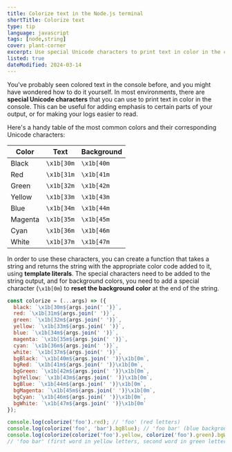 ```yaml
---
title: Colorize text in the Node.js terminal
shortTitle: Colorize text
type: tip
language: javascript
tags: [node,string]
cover: plant-corner
excerpt: Use special Unicode characters to print text in color in the console.
listed: true
dateModified: 2024-03-14
---
```


You've probably seen colored text in the console before, and you might have wondered how to do it yourself. In most environments, there are **special Unicode characters** that you can use to print text in color in the console. This can be useful for adding emphasis to certain parts of your output, or for making your logs easier to read.

Here's a handy table of the most common colors and their corresponding Unicode characters:

| Color | Text | Background |
| --- | --- | --- |
| Black | `\x1b[30m` | `\x1b[40m` |
| Red | `\x1b[31m` | `\x1b[41m` |
| Green | `\x1b[32m` | `\x1b[42m` |
| Yellow | `\x1b[33m` | `\x1b[43m` |
| Blue | `\x1b[34m` | `\x1b[44m` |
| Magenta | `\x1b[35m` | `\x1b[45m` |
| Cyan | `\x1b[36m` | `\x1b[46m` |
| White | `\x1b[37m` | `\x1b[47m` |

In order to use these characters, you can create a function that takes a string and returns the string with the appropriate color code added to it, using **template literals**. The special characters need to be added to the string output, and for background colors, you need to add a special character (`\x1b[0m`) to **reset the background color** at the end of the string.

```js
const colorize = (...args) => ({
  black: `\x1b[30m${args.join(' ')}`,
  red: `\x1b[31m${args.join(' ')}`,
  green: `\x1b[32m${args.join(' ')}`,
  yellow: `\x1b[33m${args.join(' ')}`,
  blue: `\x1b[34m${args.join(' ')}`,
  magenta: `\x1b[35m${args.join(' ')}`,
  cyan: `\x1b[36m${args.join(' ')}`,
  white: `\x1b[37m${args.join(' ')}`,
  bgBlack: `\x1b[40m${args.join(' ')}\x1b[0m`,
  bgRed: `\x1b[41m${args.join(' ')}\x1b[0m`,
  bgGreen: `\x1b[42m${args.join(' ')}\x1b[0m`,
  bgYellow: `\x1b[43m${args.join(' ')}\x1b[0m`,
  bgBlue: `\x1b[44m${args.join(' ')}\x1b[0m`,
  bgMagenta: `\x1b[45m${args.join(' ')}\x1b[0m`,
  bgCyan: `\x1b[46m${args.join(' ')}\x1b[0m`,
  bgWhite: `\x1b[47m${args.join(' ')}\x1b[0m`
});

console.log(colorize('foo').red); // 'foo' (red letters)
console.log(colorize('foo', 'bar').bgBlue); // 'foo bar' (blue background)
console.log(colorize(colorize('foo').yellow, colorize('foo').green).bgWhite);
// 'foo bar' (first word in yellow letters, second word in green letters, white background for both)
```
